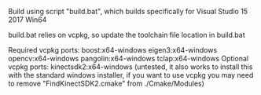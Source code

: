 Build using script "build.bat", which builds specifically for Visual Studio 15 2017 Win64

build.bat relies on vcpkg, so update the toolchain file location in build.bat

Required vcpkg ports: boost:x64-windows eigen3:x64-windows opencv:x64-windows pangolin:x64-windows tclap:x64-windows
Optional vcpkg ports: kinectsdk2:x64-windows (untested, it also works to install this with the standard windows installer, if you want to use vcpkg you may need to remove "FindKinectSDK2.cmake" from ./Cmake/Modules)

